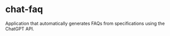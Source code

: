 # chat-faq
Application that automatically generates FAQs from specifications using the ChatGPT API.
